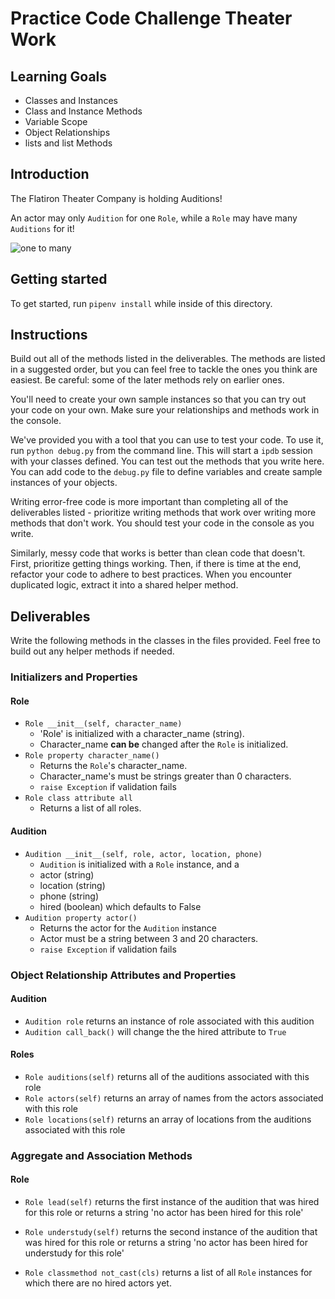 # Practice Code Challenge Theater Work 

## Learning Goals

- Classes and Instances
- Class and Instance Methods
- Variable Scope
- Object Relationships
- lists and list Methods

## Introduction

The Flatiron Theater Company is holding Auditions!

An actor may only `Audition` for one `Role`, while a `Role` may have many `Auditions` for it! 

![one to many](https://curriculum-content.s3.amazonaws.com/phase-3/active-record-theater-work/one_to_many.png)

## Getting started 

To get started, run `pipenv install` while inside of this directory.

## Instructions

Build out all of the methods listed in the deliverables. The methods are listed in a suggested order, but you can feel free to tackle the ones you think are
easiest. Be careful: some of the later methods rely on earlier ones.

You'll need to create your own sample instances so that you can try out your
code on your own. Make sure your relationships and methods work in the console.

We've provided you with a tool that you can use to test your code. To use it,
run `python debug.py` from the command line. This will start a `ipdb` session
with your classes defined. You can test out the methods that you write here. You can add code to the `debug.py` file to define variables and create sample
instances of your objects.

Writing error-free code is more important than completing all of the
deliverables listed - prioritize writing methods that work over writing more
methods that don't work. You should test your code in the console as you write.

Similarly, messy code that works is better than clean code that doesn't. First, prioritize getting things working. Then, if there is time at the end, refactor your code to adhere to best practices. When you encounter duplicated logic, extract it into a shared helper method.

## Deliverables

Write the following methods in the classes in the files provided. Feel free to
build out any helper methods if needed.

### Initializers and Properties

#### Role

- `Role __init__(self, character_name)`
    - 'Role' is initialized with a character_name (string).
    - Character_name **can be** changed after the `Role` is initialized.
- `Role property character_name()`
    - Returns the `Role`'s character_name.
    - Character_name's must be strings greater than 0 characters.
    - `raise Exception` if validation fails
- `Role class attribute all`
    - Returns a list of all roles.

#### Audition

- `Audition __init__(self, role, actor, location, phone)`
    - `Audition` is initialized with a `Role` instance, and a
    - actor (string)
    - location (string)
    - phone (string)
    - hired (boolean) which defaults to False
- `Audition property actor()`
    - Returns the actor for the `Audition` instance
    - Actor must be a string between 3 and 20 characters.
    - `raise Exception` if validation fails
  
### Object Relationship Attributes and Properties

#### Audition

- `Audition role` returns an instance of role associated with this audition
- `Audition call_back()` will change the the hired attribute to `True`

#### Roles

- `Role auditions(self)` returns all of the auditions associated with this role 
- `Role actors(self)` returns an array of names from the actors associated with this role
- `Role locations(self)` returns an array of locations from the auditions associated with this role

### Aggregate and Association Methods

#### Role

- `Role lead(self)` returns the first instance of the audition that was hired for this role or returns a string 'no actor has been hired for this role'
- `Role understudy(self)` returns the second instance of the audition that was hired for this role or returns a string 'no actor has been hired for understudy for this role'

- `Role classmethod not_cast(cls)` returns a list of all `Role` instances for which there are no hired actors yet.
